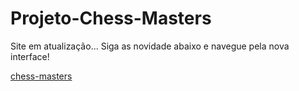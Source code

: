 # Projeto-Chess-Masters
Site em atualização... Siga as novidade abaixo e navegue pela nova interface!

<a href="https://camposjayme.github.io/Projeto-Chess-Masters/">chess-masters</a>
